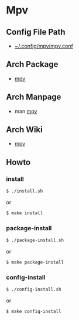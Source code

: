 
# Mpv


## Config File Path

* [~/.config/mpv/mpv.conf](config/mpv/mpv.conf)


## Arch Package

* [mpv](https://archlinux.org/packages/community/x86_64/mpv/)


## Arch Manpage

* man [mpv](https://man.archlinux.org/man/community/mpv/mpv.1.en)


## Arch Wiki

* [mpv](https://wiki.archlinux.org/title/mpv)


## Howto


### install

``` sh
$ ./install.sh
```

or

``` sh
$ make install
```


### package-install

``` sh
$ ./package-install.sh
```

or

``` sh
$ make package-install
```


### config-install

``` sh
$ ./config-install.sh
```

or

``` sh
$ make config-install
```
